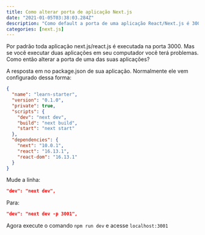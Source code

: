 ```yaml
---
title: Como alterar porta de aplicação Next.js
date: "2021-01-05T03:38:03.284Z"
description: "Como default a porta de uma aplicação React/Next.js é 3000. Nesse tutorial eu ensino como você pode alterá-la"
categories: [next.js]
---
```


Por padrão toda aplicação next.js/react.js é executada na porta 3000. Mas se você executar duas aplicações em seu computador você terá problemas. Como então alterar a porta de uma das suas aplicações?

A resposta em no package.json de sua aplicação. Normalmente ele vem configurado dessa forma:

```json
{
  "name": "learn-starter",
  "version": "0.1.0",
  "private": true,
  "scripts": {
    "dev": "next dev",
    "build": "next build",
    "start": "next start"
  },
  "dependencies": {
    "next": "10.0.1",
    "react": "16.13.1",
    "react-dom": "16.13.1"
  }
}
```

Mude a linha:

```json
"dev": "next dev",
```

Para:

```json
"dev": "next dev -p 3001",
```

Agora execute o comando ```npm run dev``` e acesse ```localhost:3001```